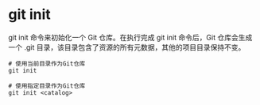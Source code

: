 # git init

git init 命令来初始化一个 Git 仓库。在执行完成 git init 命令后，Git 仓库会生成一个 .git 目录，该目录包含了资源的所有元数据，其他的项目目录保持不变。

```shell
# 使用当前目录作为Git仓库
git init

# 使用指定目录作为Git仓库
git init <catalog>
```
